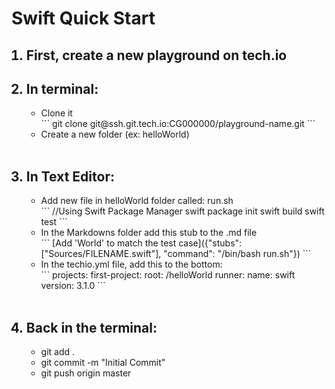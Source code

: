 <h1>Swift Quick Start</h1>

<ol>
    <h2><li>First, create a new playground on tech.io</li></h2>
    <h2><li>In terminal:</li></h2>
        <ul>
            <li>Clone it</li>
            ```
            git clone git@ssh.git.tech.io:CG000000/playground-name.git
            ```
            <li>Create a new folder (ex: helloWorld)</li>
        </ul>
    <br/>
    <h2><li>In Text Editor:</li></h2>
        <ul>
            <li>Add new file in helloWorld folder called: run.sh</li>
            ```
            //Using Swift Package Manager 
            swift package init
            swift build
            swift test
            ```
            <li>In the Markdowns folder add this stub to the .md file</li>
            ```
            [Add 'World' to match the test case]({"stubs": ["Sources/FILENAME.swift"], "command": "/bin/bash run.sh"})
            ```
            <li>In the techio.yml file, add this to the bottom:</li>
            ```
            projects:
  		      first-project:
   	 		  root: /helloWorld
    		  runner:
      		    name: swift
      			version: 3.1.0
            ```
        </ul>
    <br/>
    <h2><li>Back in the terminal:</li></h2>
        <ul>
            <li>git add .</li>
            <li>git commit -m "Initial Commit"</li>
            <li>git push origin master</li>
        </ul>
</ol>
